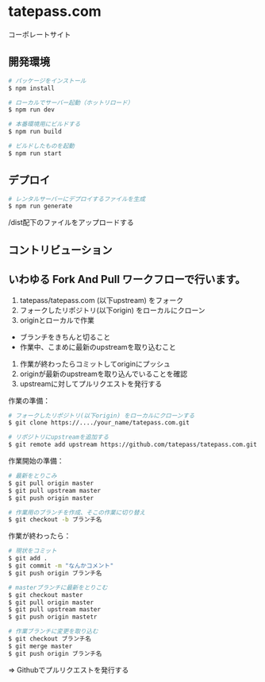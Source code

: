 # tatepass.com
コーポレートサイト

## 開発環境

``` bash
# パッケージをインストール
$ npm install

# ローカルでサーバー起動（ホットリロード）
$ npm run dev

# 本番環境用にビルドする
$ npm run build

# ビルドしたものを起動
$ npm run start
```

## デプロイ

``` bash
# レンタルサーバーにデプロイするファイルを生成
$ npm run generate
```
/dist配下のファイルをアップロードする  

## コントリビューション
**いわゆる Fork And Pull ワークフローで行います。**
----

1. tatepass/tatepass.com (以下upstream) をフォーク
1. フォークしたリポジトリ(以下origin) をローカルにクローン
1. originとローカルで作業
  - ブランチをきちんと切ること
  - 作業中、こまめに最新のupstreamを取り込むこと
1. 作業が終わったらコミットしてoriginにプッシュ
1. originが最新のupstreamを取り込んでいることを確認
1. upstreamに対してプルリクエストを発行する

作業の準備：
``` bash
# フォークしたリポジトリ(以下origin) をローカルにクローンする
$ git clone https://..../your_name/tatepass.com.git

# リポジトリにupstreamを追加する
$ git remote add upstream https://github.com/tatepass/tatepass.com.git
```

作業開始の準備：
``` bash
# 最新をとりこみ
$ git pull origin master
$ git pull upstream master
$ git push origin master

# 作業用のブランチを作成、そこの作業に切り替え
$ git checkout -b ブランチ名 
```

作業が終わったら：
``` bash
# 現状をコミット
$ git add .
$ git commit -m "なんかコメント"
$ git push origin ブランチ名

# masterブランチに最新をとりこむ
$ git checkout master
$ git pull origin master
$ git pull upstream master
$ git push origin mastetr

# 作業ブランチに変更を取り込む
$ git checkout ブランチ名
$ git merge master
$ git push origin ブランチ名
```
=> Githubでプルリクエストを発行する
